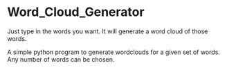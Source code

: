 # Word_Cloud_Generator

Just type in the words you want. It will generate a word cloud of those words.

A simple python program to generate wordclouds for a given set of words. Any number of words can be chosen.
